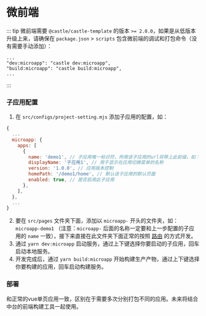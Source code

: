 # 微前端

::: tip
微前端需要 `@castle/castle-template` 的版本 `>= 2.0.0`，如果是从低版本升级上来，请确保在 `package.json` > `scripts` 包含微前端的调试和打包命令（没有需要手动添加）：

```
...
"dev:microapp": "castle dev:microapp",
"build:microapp": "castle build:microapp",
...
```
:::

### 子应用配置

1. 在 `src/configs/project-setting.mjs` 添加子应用的配置，如：
```js
{
  ...
  microapp: {
    apps: [
      {
        name: 'demo1', // 子应用唯一标识符，所用该子应用的url将带上此前缀，如：/demo1/you-page-path
        displayName: '子应用1', // 用于显示在应用切换菜单的名称
        version: '1.0.0', // 应用版本控制
        homePath: '/demo1/home', // 默认该子应用的默认页面
        enabled: true, // 是否启用此子应用
      },
    ],
  },
  ...
}
``` 
2. 要在 `src/pages` 文件夹下面，添加以 `microapp-` 开头的文件夹，如：`microapp-demo1` （注意：`microapp-` 后面的名称一定要和上一步配置的子应用的 `name` 一致），接下来直接在此文件夹下面正常的按照 [路由](/cli/router.html) 的方式开发。
3. 通过 `yarn dev:microapp` 启动服务，通过上下键选择你要启动的子应用，回车启动本地服务。
4. 开发完成后，通过 `yarn build:microapp` 开始构建生产产物，通过上下键选择你要构建的应用，回车启动构建服务。

### 部署

和正常的vue单页应用一致，区别在于需要多次分别打包不同的应用。未来将结合中台的前端构建工具一起使用。